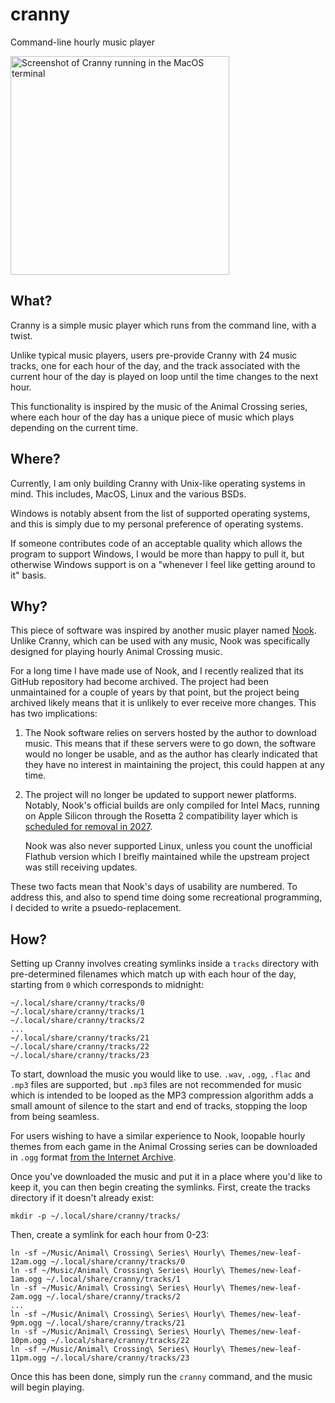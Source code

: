 # cranny

Command-line hourly music player

<img width="350" alt="Screenshot of Cranny running in the MacOS terminal" src="https://github.com/user-attachments/assets/9f198aa2-d2ea-4445-ac09-ec8105040b82" />

## What?

Cranny is a simple music player which runs from the command line, with a twist.

Unlike typical music players, users pre-provide Cranny with 24 music tracks, one for each hour of the day, and the track associated with the current hour of the day is played on loop until the time changes to the next hour.

This functionality is inspired by the music of the Animal Crossing series, where each hour of the day has a unique piece of music which plays depending on the current time.

## Where?

Currently, I am only building Cranny with Unix-like operating systems in mind. This includes, MacOS, Linux and the various BSDs.

Windows is notably absent from the list of supported operating systems, and this is simply due to my personal preference of operating systems.

If someone contributes code of an acceptable quality which allows the program to support Windows, I would be more than happy to pull it, but otherwise Windows support is on a "whenever I feel like getting around to it" basis.

## Why?

This piece of software was inspired by another music player named [Nook](https://github.com/mn6/nook-desktop). Unlike Cranny, which can be used with any music, Nook was specifically designed for playing hourly Animal Crossing music.

For a long time I have made use of Nook, and I recently realized that its GitHub repository had become archived. The project had been unmaintained for a couple of years by that point, but the project being archived likely means that it is unlikely to ever receive more changes. This has two implications:

1. The Nook software relies on servers hosted by the author to download music. This means that if these servers were to go down, the software would no longer be usable, and as the author has clearly indicated that they have no interest in maintaining the project, this could happen at any time.
2. The project will no longer be updated to support newer platforms. Notably, Nook's official builds are only compiled for Intel Macs, running on Apple Silicon through the Rosetta 2 compatibility layer which is [scheduled for removal in 2027](https://www.macrumors.com/2025/06/10/apple-to-phase-out-rosetta-2/).

   Nook was also never supported Linux, unless you count the unofficial Flathub version which I breifly maintained while the upstream project was still receiving updates.

These two facts mean that Nook's days of usability are numbered. To address this, and also to spend time doing some recreational programming, I decided to write a psuedo-replacement.

## How?

Setting up Cranny involves creating symlinks inside a `tracks` directory with pre-determined filenames which match up with each hour of the day, starting from `0` which corresponds to midnight:

```
~/.local/share/cranny/tracks/0
~/.local/share/cranny/tracks/1
~/.local/share/cranny/tracks/2
...
~/.local/share/cranny/tracks/21
~/.local/share/cranny/tracks/22
~/.local/share/cranny/tracks/23
```

To start, download the music you would like to use. `.wav`, `.ogg`, `.flac` and `.mp3` files are supported, but `.mp3` files are not recommended for music which is intended to be looped as the MP3 compression algorithm adds a small amount of silence to the start and end of tracks, stopping the loop from being seamless.

For users wishing to have a similar experience to Nook, loopable hourly themes from each game in the Animal Crossing series can be downloaded in `.ogg` format [from the Internet Archive](https://archive.org/details/animal-crossing-series-hourly-themes).

Once you've downloaded the music and put it in a place where you'd like to keep it, you can then begin creating the symlinks. First, create the tracks directory if it doesn't already exist:

```
mkdir -p ~/.local/share/cranny/tracks/
```
Then, create a symlink for each hour from 0-23:
```
ln -sf ~/Music/Animal\ Crossing\ Series\ Hourly\ Themes/new-leaf-12am.ogg ~/.local/share/cranny/tracks/0
ln -sf ~/Music/Animal\ Crossing\ Series\ Hourly\ Themes/new-leaf-1am.ogg ~/.local/share/cranny/tracks/1
ln -sf ~/Music/Animal\ Crossing\ Series\ Hourly\ Themes/new-leaf-2am.ogg ~/.local/share/cranny/tracks/2
...
ln -sf ~/Music/Animal\ Crossing\ Series\ Hourly\ Themes/new-leaf-9pm.ogg ~/.local/share/cranny/tracks/21
ln -sf ~/Music/Animal\ Crossing\ Series\ Hourly\ Themes/new-leaf-10pm.ogg ~/.local/share/cranny/tracks/22
ln -sf ~/Music/Animal\ Crossing\ Series\ Hourly\ Themes/new-leaf-11pm.ogg ~/.local/share/cranny/tracks/23
```

Once this has been done, simply run the `cranny` command, and the music will begin playing.

